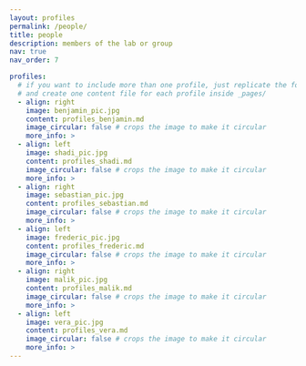 ```yaml
---
layout: profiles
permalink: /people/
title: people
description: members of the lab or group
nav: true
nav_order: 7

profiles:
  # if you want to include more than one profile, just replicate the following block
  # and create one content file for each profile inside _pages/
  - align: right
    image: benjamin_pic.jpg
    content: profiles_benjamin.md
    image_circular: false # crops the image to make it circular
    more_info: >
  - align: left
    image: shadi_pic.jpg
    content: profiles_shadi.md
    image_circular: false # crops the image to make it circular
    more_info: >
  - align: right
    image: sebastian_pic.jpg
    content: profiles_sebastian.md
    image_circular: false # crops the image to make it circular
    more_info: >
  - align: left
    image: frederic_pic.jpg
    content: profiles_frederic.md
    image_circular: false # crops the image to make it circular
    more_info: >
  - align: right
    image: malik_pic.jpg
    content: profiles_malik.md
    image_circular: false # crops the image to make it circular
    more_info: >
  - align: left
    image: vera_pic.jpg
    content: profiles_vera.md
    image_circular: false # crops the image to make it circular
    more_info: >
---
```

